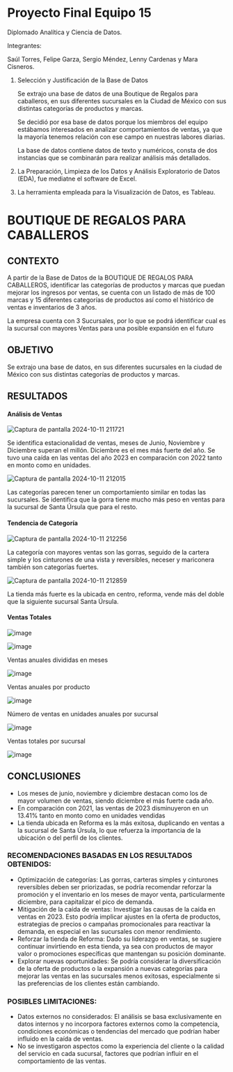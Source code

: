 # Proyecto Final Equipo 15
Diplomado Analítica y Ciencia de Datos.

Integrantes: 

Saúl Torres, Felipe Garza, Sergio Méndez, Lenny Cardenas y Mara Cisneros.

              
1. Selección y Justificación de la Base de Datos

   Se extrajo una base de datos de una Boutique de Regalos para caballeros, en sus diferentes sucursales en la Ciudad de México con sus distintas categorías de productos y marcas.

   Se decidió por esa base de datos porque los miembros del equipo estábamos interesados en analizar comportamientos de ventas, ya que la mayoría tenemos relación con ese campo en 
   nuestras labores diarias.

   La base de datos contiene datos de texto y numéricos, consta de dos instancias que se combinarán para realizar análisis más detallados.

2. La Preparación, Limpieza de los Datos y Análisis Exploratorio de Datos (EDA), fue mediatne el software de Excel.
3. La herramienta empleada para la Visualización de Datos, es Tableau.
 
# BOUTIQUE DE REGALOS PARA CABALLEROS

## CONTEXTO

A partir de la Base de Datos de la BOUTIQUE DE REGALOS PARA CABALLEROS, identificar las categorías de productos y marcas que puedan mejorar los ingresos por ventas, se cuenta con un
listado de más de 100 marcas y 15 diferentes categorías de productos así como el histórico de ventas e inventarios de 3 años.

La empresa cuenta con 3 Sucursales, por lo que se podrá identificar cual es la sucursal con mayores Ventas para una posible expansión en el futuro

## OBJETIVO

Se extrajo una base de datos, en sus diferentes sucursales en la ciudad de México con sus distintas categorías de productos y marcas.

## RESULTADOS

   
#### Análisis de Ventas
 
 
     
![Captura de pantalla 2024-10-11 211721](https://github.com/user-attachments/assets/758d3993-8298-43a4-a5c9-23cedc52e610)
 
Se identifica estacionalidad de ventas, meses de Junio, Noviembre y Diciembre superan el millón. Diciembre es el mes más fuerte del año.
Se tuvo una caída en las ventas del año 2023 en comparación con 2022 tanto en monto como en unidades.
  
    
![Captura de pantalla 2024-10-11 212015](https://github.com/user-attachments/assets/0e977205-9627-47b8-97e6-77e951ef5b72)
  
Las categorías parecen tener un comportamiento similar en todas las sucursales.
Se identifica que la gorra tiene mucho más peso en ventas para la sucursal de Santa Úrsula que para el resto.
     
    
    
#### Tendencia de Categoría
   
    
![Captura de pantalla 2024-10-11 212256](https://github.com/user-attachments/assets/d3a5e569-a5f2-4ab0-b6df-800908cab073)
   
La categoría con mayores ventas son las gorras, seguido de la cartera simple y los cinturones de una vista y reversibles, neceser y mariconera también son categorías fuertes.
    

![Captura de pantalla 2024-10-11 212859](https://github.com/user-attachments/assets/e6a4e191-c3b6-4fbd-b85d-a40873f51e45)
 
La tienda más fuerte es la ubicada en centro, reforma, vende más del doble que la siguiente sucursal Santa Úrsula.
  
   
    
#### Ventas Totales
      
     
![image](https://github.com/user-attachments/assets/2d1080fd-6149-4e28-a05d-fab65a7cf496)
   
    
![image](https://github.com/user-attachments/assets/738e5aa9-8fd3-4be4-90bb-0ce8c5b1a260)
   
    
   
Ventas anuales divididas en meses

![image](https://github.com/user-attachments/assets/3cbe719e-3a86-48cc-96e8-21fcbf7dd30b)
   
   
Ventas anuales por producto
    
![image](https://github.com/user-attachments/assets/2ef5e2e5-f9be-40b0-9cab-a26b06692705)
   
Número de ventas en unidades anuales por sucursal
   
![image](https://github.com/user-attachments/assets/719dac26-d40c-4a86-8724-cca43f370e2a)
   
    
Ventas totales por sucursal
    
![image](https://github.com/user-attachments/assets/63b0c4b3-d3a5-4aa5-b67a-e19d1776772d)
   
    
## CONCLUSIONES
    
- Los meses de junio, noviembre y diciembre destacan como los de mayor volumen de ventas, siendo diciembre el más fuerte cada año.
- En comparación con 2021, las ventas de 2023 disminuyeron en un 13.41% tanto en monto como en unidades vendidas 
- La tienda ubicada en Reforma es la más exitosa, duplicando en ventas a la sucursal de Santa Úrsula, lo que refuerza la importancia de la ubicación o del perfil de los clientes.
   
### RECOMENDACIONES BASADAS EN LOS RESULTADOS OBTENIDOS:
   
- Optimización de categorías: Las gorras, carteras simples y cinturones reversibles deben ser priorizadas, se podría recomendar reforzar la promoción y el inventario en los meses de 
  mayor venta, particularmente diciembre, para capitalizar el pico de demanda.
- Mitigación de la caída de ventas: Investigar las causas de la caída en ventas en 2023. Esto podría implicar ajustes en la oferta de productos, estrategias de precios o campañas 
  promocionales para reactivar la demanda, en especial en las sucursales con menor rendimiento.
- Reforzar la tienda de Reforma: Dado su liderazgo en ventas, se sugiere continuar invirtiendo en esta tienda, ya sea con productos de mayor valor o promociones específicas que 
  mantengan su posición dominante.
- Explorar nuevas oportunidades: Se podría considerar la diversificación de la oferta de productos o la expansión a nuevas categorías para mejorar las ventas en las sucursales menos 
  exitosas, especialmente si las preferencias de los clientes están cambiando.
   
### POSIBLES LIMITACIONES:
   
- Datos externos no considerados: El análisis se basa exclusivamente en datos internos y no incorpora factores externos como la competencia, condiciones económicas o tendencias del 
  mercado que podrían haber influido en la caída de ventas.
- No se investigaron aspectos como la experiencia del cliente o la calidad del servicio en cada sucursal, factores que podrían influir en el comportamiento de las ventas.





  



